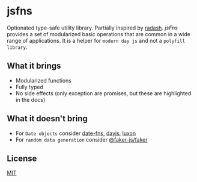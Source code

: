 # jsfns

Optionated type-safe utility library. Partially inspired by [radash](https://www.npmjs.com/package/radash).
_jsFns_ provides a set of modularized basic operations that are common in a wide range of applications. It is a helper for `modern day js` and not a `polyfill library`.

## What it brings

  - Modularized functions
  - Fully typed
  - No side effects (only exception are promises, but these are highlighted in the docs)

## What it doesn't bring

  - For `Date objects` consider [date-fns](https://www.npmjs.com/package/date-fns), [dayjs](https://www.npmjs.com/package/dayjs), [luxon](https://www.npmjs.com/package/luxon)
  - For `random data generation` consider [@faker-js/faker](https://www.npmjs.com/package/@faker-js/faker)

## License

[MIT](LICENSE)
